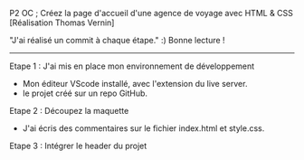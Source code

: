 P2 OC ; Créez la page d'accueil d'une agence de voyage avec HTML & CSS
[Réalisation Thomas Vernin]

"J'ai réalisé un commit à chaque étape." :) 
Bonne lecture ! 

__________

Etape 1 : J'ai mis en place mon environnement de développement 
- Mon éditeur VScode installé, avec l'extension du live server.
- le projet créé sur un repo GitHub.


Etape 2 : Découpez la maquette 
- J'ai écris des commentaires sur le fichier index.html et style.css.

Etape 3 : Intégrer le header du projet

  
